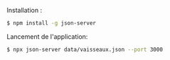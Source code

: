 Installation :
``` bash
$ npm install -g json-server
```

Lancement de l'application:
``` bash
$ npx json-server data/vaisseaux.json --port 3000
```
